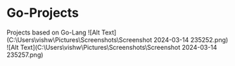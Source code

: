 # Go-Projects
Projects based on Go-Lang
![Alt Text](C:\Users\vishw\Pictures\Screenshots\Screenshot 2024-03-14 235252.png)
![Alt Text](C:\Users\vishw\Pictures\Screenshots\Screenshot 2024-03-14 235257.png)

